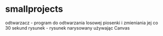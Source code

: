 # smallprojects
odtwarzacz - program do odtwarzania losowej piosenki i zmieniania jej co 30 sekund
rysunek - rysunek narysowany używając Canvas
